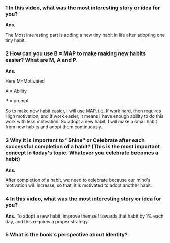 ### 1 In this video, what was the most interesting story or idea for you?
**Ans.**

The Most interesting part is adding a new tiny habit in life after adopting one tiny habit.

### 2 How can you use B = MAP to make making new habits easier? What are M, A and P.
**Ans.**

Here M=Motivated

A = Ability

P = prompt

So to make new habit easier, I will use MAP, i.e. If work hard, then requires High motivation, and if work easier, it means I have enough ability to do this work with less motivation. So adopt a new habit, I will make a small habit from new habits and adopt them continuously.

### 3 Why it is important to "Shine" or Celebrate after each successful completion of a habit? (This is the most important concept in today's topic. Whatever you celebrate becomes a habit)

**Ans.**

After completion of a habit, we need to celebrate because our mind's motivation will increase, so that, it is motivated to adopt another habit.

### 4 In this video, what was the most interesting story or idea for you?

**Ans.**
To adopt a new habit, improve themself towards that habit by 1% each day, and this requires a proper strategy.


### 5 What is the book's perspective about Identity?
